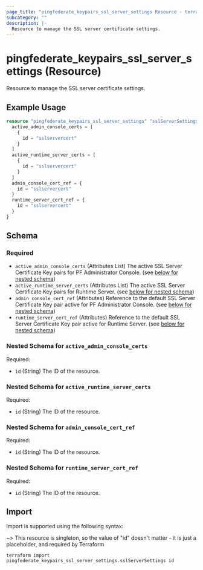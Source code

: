 ```yaml
---
page_title: "pingfederate_keypairs_ssl_server_settings Resource - terraform-provider-pingfederate"
subcategory: ""
description: |-
  Resource to manage the SSL server certificate settings.
---
```


# pingfederate_keypairs_ssl_server_settings (Resource)

Resource to manage the SSL server certificate settings.

## Example Usage

```terraform
resource "pingfederate_keypairs_ssl_server_settings" "sslServerSettings" {
  active_admin_console_certs = [
    {
      id = "sslservercert"
    }
  ]
  active_runtime_server_certs = [
    {
      id = "sslservercert"
    }
  ]
  admin_console_cert_ref = {
    id = "sslservercert"
  }
  runtime_server_cert_ref = {
    id = "sslservercert"
  }
}
```

<!-- schema generated by tfplugindocs -->
## Schema

### Required

- `active_admin_console_certs` (Attributes List) The active SSL Server Certificate Key pairs for PF Administrator Console. (see [below for nested schema](#nestedatt--active_admin_console_certs))
- `active_runtime_server_certs` (Attributes List) The active SSL Server Certificate Key pairs for Runtime Server. (see [below for nested schema](#nestedatt--active_runtime_server_certs))
- `admin_console_cert_ref` (Attributes) Reference to the default SSL Server Certificate Key pair active for PF Administrator Console. (see [below for nested schema](#nestedatt--admin_console_cert_ref))
- `runtime_server_cert_ref` (Attributes) Reference to the default SSL Server Certificate Key pair active for Runtime Server. (see [below for nested schema](#nestedatt--runtime_server_cert_ref))

<a id="nestedatt--active_admin_console_certs"></a>
### Nested Schema for `active_admin_console_certs`

Required:

- `id` (String) The ID of the resource.


<a id="nestedatt--active_runtime_server_certs"></a>
### Nested Schema for `active_runtime_server_certs`

Required:

- `id` (String) The ID of the resource.


<a id="nestedatt--admin_console_cert_ref"></a>
### Nested Schema for `admin_console_cert_ref`

Required:

- `id` (String) The ID of the resource.


<a id="nestedatt--runtime_server_cert_ref"></a>
### Nested Schema for `runtime_server_cert_ref`

Required:

- `id` (String) The ID of the resource.

## Import

Import is supported using the following syntax:

~> This resource is singleton, so the value of "id" doesn't matter - it is just a placeholder, and required by Terraform

```shell
terraform import pingfederate_keypairs_ssl_server_settings.sslServerSettings id
```